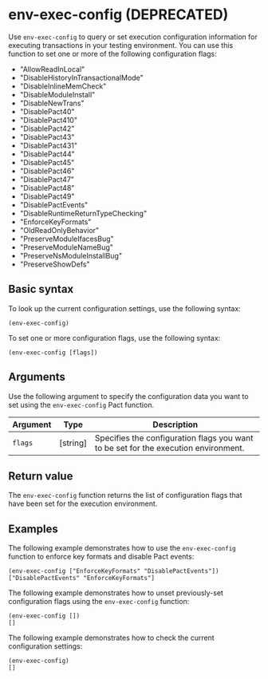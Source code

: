 # env-exec-config (DEPRECATED)

Use `env-exec-config` to query or set execution configuration information for executing transactions in your testing environment.
You can use this function to set one or more of the following configuration flags:

- "AllowReadInLocal"
- "DisableHistoryInTransactionalMode"
- "DisableInlineMemCheck"
- "DisableModuleInstall"
- "DisableNewTrans"
- "DisablePact40"
- "DisablePact410"
- "DisablePact42"
- "DisablePact43"
- "DisablePact431"
- "DisablePact44"
- "DisablePact45"
- "DisablePact46"
- "DisablePact47"
- "DisablePact48"
- "DisablePact49"
- "DisablePactEvents"
- "DisableRuntimeReturnTypeChecking"
- "EnforceKeyFormats"
- "OldReadOnlyBehavior"
- "PreserveModuleIfacesBug"
- "PreserveModuleNameBug"
- "PreserveNsModuleInstallBug"
- "PreserveShowDefs"
  
## Basic syntax

To look up the current configuration settings, use the following syntax:

```pact
(env-exec-config)
```

To set one or more configuration flags, use the following syntax:

```pact
(env-exec-config [flags])
```

## Arguments

Use the following argument to specify the configuration data you want to set using the `env-exec-config` Pact function.

| Argument | Type | Description |
| --- | --- | --- |
| `flags` | [string] | Specifies the configuration flags you want to be set for the execution environment. |

## Return value

The `env-exec-config` function returns the list of configuration flags that have been set for the execution environment.

## Examples

The following example demonstrates how to use the `env-exec-config` function to enforce key formats and disable Pact events:

```pact
(env-exec-config ["EnforceKeyFormats" "DisablePactEvents"])
["DisablePactEvents" "EnforceKeyFormats"]
```

The following example demonstrates how to unset previously-set configuration flags using the `env-exec-config` function:

```pact
(env-exec-config [])
[]
```

The following example demonstrates how to check the current configuration settings:

```pact
(env-exec-config)
[]
```
